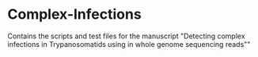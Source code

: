 # Complex-Infections
Contains the scripts and test files for the manuscript "Detecting complex infections in Trypanosomatids using in whole genome sequencing reads""

